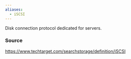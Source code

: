 ```yaml
---
aliases:
  - iSCSI
---
```

Disk connection protocol dedicated for servers.
### Source
https://www.techtarget.com/searchstorage/definition/iSCSI